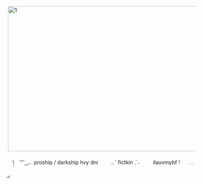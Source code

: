 <img width="736" height="390" alt="1" src="https://github.com/user-attachments/assets/74f119dc-bfac-4d71-912e-a5acf0ea2052" />

⠀་།⠀   ︶ ͜ ◞   .  proship  / darkship  hvy dni  　　 ˗ˏˋ  fictkin  ˎˊ˗ 　　 ilauvmybf !　 ֹ        𓂃    ͜◞  
